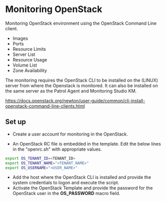 Monitoring OpenStack
====================

Monitoring OpenStack environment using the OpenStack Command Line client.

* Images
* Ports
* Resource Limits
* Server List
* Resource Usage
* Volume List
* Zone Availability

The monitoring requires the OpenStack CLI to be installed on the (LINUX) server from where the Openstack is monitored. It can also be installed on the same server as the Patrol Agent and Monitoring Studio KM.

https://docs.openstack.org/newton/user-guide/common/cli-install-openstack-command-line-clients.html

Set up
------

* Create a user account for monitoring in the OpenStack.

* An OpenStack RC file is embedded in the template. Edit the below lines in the "openrc.sh" with appropriate values.
```bash
export OS_TENANT_ID=<TENANT_ID>
export OS_TENANT_NAME="<TENANT_NAME>"
export OS_USERNAME="<USER_NAME>"
```

* Add the host where the OpenStack CLI is installed and provide the system credentials to logon and execute the script.
* Activate the OpenStack Template and provide the password for the OpenStack user in the **OS_PASSWORD** macro field.
